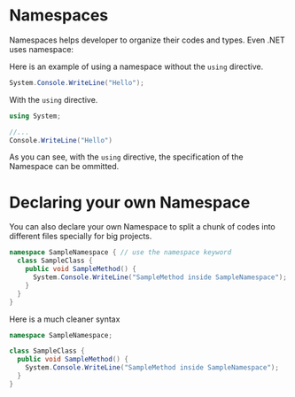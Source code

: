 # Namespaces
Namespaces helps developer to organize their codes and types. Even .NET uses namespace:

Here is an example of using a namespace without the ```using``` directive.
```csharp
System.Console.WriteLine("Hello");
```

With the ```using``` directive.
```csharp
using System;

//...
Console.WriteLine("Hello")
```
As you can see, with the ```using``` directive, the specification of the Namespace can be ommitted.

# Declaring your own Namespace
You can also declare your own Namespace to split a chunk of codes into different files specially for big projects.

```csharp
namespace SampleNamespace { // use the namespace keyword
  class SampleClass {
    public void SampleMethod() {
      System.Console.WriteLine("SampleMethod inside SampleNamespace");
    }
  }
}
```
Here is a much cleaner syntax
```csharp
namespace SampleNamespace;

class SampleClass {
  public void SampleMethod() {
    System.Console.WriteLine("SampleMethod inside SampleNamespace");
  }
}
```
